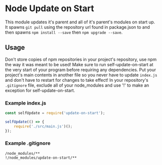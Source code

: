 # Node Update on Start
This module updates it's parent and all of it's parent's modules on start up.  It spawns `git pull` using the repository url found in package.json to and then spawns `npm install --save` then `npm upgrade --save`.
## Usage
Don't store copies of npm repositories in your project's repository, use npm the way it was meant to be used!  Make sure to run self-update-on-start at the very start of your program before requiring any dependencies.  Put your project's main contents in another file so you never have to update `index.js` and don't have to restart for changes to take effect!  In your repository's `.gitignore` file, exclude all of your node_modules and use '!' to make an exception for self-update-on-start.
### Example index.js
```javascript
const selfUpdate = require('update-on-start');

selfUpdate(() => {
	require('./src/main.js')();
});
```
### Example .gitignore
```
/node_modules/**
!/node_modules/update-on-start/**
```
